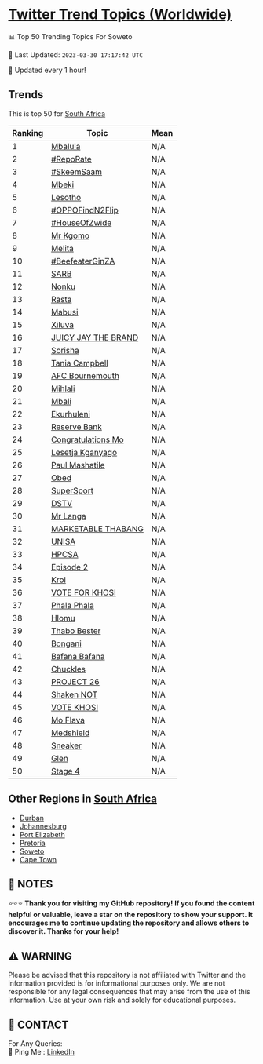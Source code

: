 [Twitter Trend Topics (Worldwide)](https://github.com/ErcinDedeoglu/Twitter-Trend-Topics)
==========


📊 Top 50 Trending Topics For Soweto

📆 Last Updated: `2023-03-30 17:17:42 UTC`

🔧 Updated every 1 hour!


## Trends

This is top 50 for [South Africa](</South Africa>)

| Ranking | Topic | Mean |
| ------- | ------------ | ------------ |
| 1 | [Mbalula](http://twitter.com/search?q=Mbalula) | N/A |
| 2 | [#RepoRate](http://twitter.com/search?q=%23RepoRate) | N/A |
| 3 | [#SkeemSaam](http://twitter.com/search?q=%23SkeemSaam) | N/A |
| 4 | [Mbeki](http://twitter.com/search?q=Mbeki) | N/A |
| 5 | [Lesotho](http://twitter.com/search?q=Lesotho) | N/A |
| 6 | [#OPPOFindN2Flip](http://twitter.com/search?q=%23OPPOFindN2Flip) | N/A |
| 7 | [#HouseOfZwide](http://twitter.com/search?q=%23HouseOfZwide) | N/A |
| 8 | [Mr Kgomo](http://twitter.com/search?q=Mr+Kgomo) | N/A |
| 9 | [Melita](http://twitter.com/search?q=Melita) | N/A |
| 10 | [#BeefeaterGinZA](http://twitter.com/search?q=%23BeefeaterGinZA) | N/A |
| 11 | [SARB](http://twitter.com/search?q=SARB) | N/A |
| 12 | [Nonku](http://twitter.com/search?q=Nonku) | N/A |
| 13 | [Rasta](http://twitter.com/search?q=Rasta) | N/A |
| 14 | [Mabusi](http://twitter.com/search?q=Mabusi) | N/A |
| 15 | [Xiluva](http://twitter.com/search?q=Xiluva) | N/A |
| 16 | [JUICY JAY THE BRAND](http://twitter.com/search?q=JUICY+JAY+THE+BRAND) | N/A |
| 17 | [Sorisha](http://twitter.com/search?q=Sorisha) | N/A |
| 18 | [Tania Campbell](http://twitter.com/search?q=Tania+Campbell) | N/A |
| 19 | [AFC Bournemouth](http://twitter.com/search?q=AFC+Bournemouth) | N/A |
| 20 | [Mihlali](http://twitter.com/search?q=Mihlali) | N/A |
| 21 | [Mbali](http://twitter.com/search?q=Mbali) | N/A |
| 22 | [Ekurhuleni](http://twitter.com/search?q=Ekurhuleni) | N/A |
| 23 | [Reserve Bank](http://twitter.com/search?q=Reserve+Bank) | N/A |
| 24 | [Congratulations Mo](http://twitter.com/search?q=Congratulations+Mo) | N/A |
| 25 | [Lesetja Kganyago](http://twitter.com/search?q=Lesetja+Kganyago) | N/A |
| 26 | [Paul Mashatile](http://twitter.com/search?q=Paul+Mashatile) | N/A |
| 27 | [Obed](http://twitter.com/search?q=Obed) | N/A |
| 28 | [SuperSport](http://twitter.com/search?q=SuperSport) | N/A |
| 29 | [DSTV](http://twitter.com/search?q=DSTV) | N/A |
| 30 | [Mr Langa](http://twitter.com/search?q=Mr+Langa) | N/A |
| 31 | [MARKETABLE THABANG](http://twitter.com/search?q=MARKETABLE+THABANG) | N/A |
| 32 | [UNISA](http://twitter.com/search?q=UNISA) | N/A |
| 33 | [HPCSA](http://twitter.com/search?q=HPCSA) | N/A |
| 34 | [Episode 2](http://twitter.com/search?q=Episode+2) | N/A |
| 35 | [Krol](http://twitter.com/search?q=Krol) | N/A |
| 36 | [VOTE FOR KHOSI](http://twitter.com/search?q=VOTE+FOR+KHOSI) | N/A |
| 37 | [Phala Phala](http://twitter.com/search?q=Phala+Phala) | N/A |
| 38 | [Hlomu](http://twitter.com/search?q=Hlomu) | N/A |
| 39 | [Thabo Bester](http://twitter.com/search?q=Thabo+Bester) | N/A |
| 40 | [Bongani](http://twitter.com/search?q=Bongani) | N/A |
| 41 | [Bafana Bafana](http://twitter.com/search?q=Bafana+Bafana) | N/A |
| 42 | [Chuckles](http://twitter.com/search?q=Chuckles) | N/A |
| 43 | [PROJECT 26](http://twitter.com/search?q=PROJECT+26) | N/A |
| 44 | [Shaken NOT](http://twitter.com/search?q=Shaken+NOT) | N/A |
| 45 | [VOTE KHOSI](http://twitter.com/search?q=VOTE+KHOSI) | N/A |
| 46 | [Mo Flava](http://twitter.com/search?q=Mo+Flava) | N/A |
| 47 | [Medshield](http://twitter.com/search?q=Medshield) | N/A |
| 48 | [Sneaker](http://twitter.com/search?q=Sneaker) | N/A |
| 49 | [Glen](http://twitter.com/search?q=Glen) | N/A |
| 50 | [Stage 4](http://twitter.com/search?q=Stage+4) | N/A |



## Other Regions in [South Africa](</South Africa>)

* [Durban](</South Africa/Durban.md>)
* [Johannesburg](</South Africa/Johannesburg.md>)
* [Port Elizabeth](</South Africa/Port Elizabeth.md>)
* [Pretoria](</South Africa/Pretoria.md>)
* [Soweto](</South Africa/Soweto.md>)
* [Cape Town](</South Africa/Cape Town.md>)



## 📝 NOTES

⭐⭐⭐ **Thank you for visiting my GitHub repository! If you found the content helpful or valuable, leave a star on the repository to show your support. It encourages me to continue updating the repository and allows others to discover it. Thanks for your help!**


## ⚠️ WARNING

Please be advised that this repository is not affiliated with Twitter and the information provided is for informational purposes only. We are not responsible for any legal consequences that may arise from the use of this information. Use at your own risk and solely for educational purposes.


## 📨 CONTACT

 For Any Queries:  
            🏓 Ping Me : [LinkedIn](https://www.linkedin.com/in/ercindedeoglu/)
